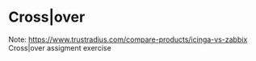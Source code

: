 # Cross|over
Note: https://www.trustradius.com/compare-products/icinga-vs-zabbix
Cross|over assigment exercise


